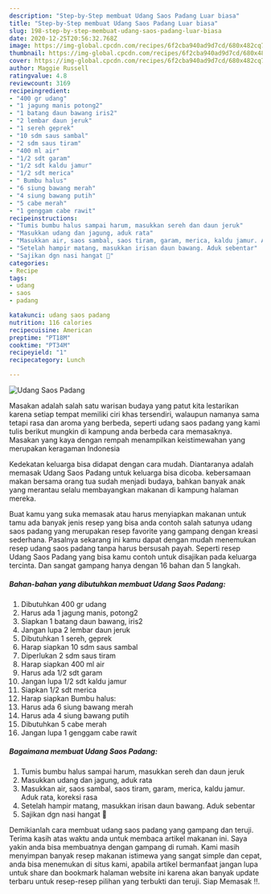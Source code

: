 ```yaml
---
description: "Step-by-Step membuat Udang Saos Padang Luar biasa"
title: "Step-by-Step membuat Udang Saos Padang Luar biasa"
slug: 198-step-by-step-membuat-udang-saos-padang-luar-biasa
date: 2020-12-25T20:56:32.768Z
image: https://img-global.cpcdn.com/recipes/6f2cba940ad9d7cd/680x482cq70/udang-saos-padang-foto-resep-utama.jpg
thumbnail: https://img-global.cpcdn.com/recipes/6f2cba940ad9d7cd/680x482cq70/udang-saos-padang-foto-resep-utama.jpg
cover: https://img-global.cpcdn.com/recipes/6f2cba940ad9d7cd/680x482cq70/udang-saos-padang-foto-resep-utama.jpg
author: Maggie Russell
ratingvalue: 4.8
reviewcount: 3169
recipeingredient:
- "400 gr udang"
- "1 jagung manis potong2"
- "1 batang daun bawang iris2"
- "2 lembar daun jeruk"
- "1 sereh geprek"
- "10 sdm saus sambal"
- "2 sdm saus tiram"
- "400 ml air"
- "1/2 sdt garam"
- "1/2 sdt kaldu jamur"
- "1/2 sdt merica"
- " Bumbu halus"
- "6 siung bawang merah"
- "4 siung bawang putih"
- "5 cabe merah"
- "1 genggam cabe rawit"
recipeinstructions:
- "Tumis bumbu halus sampai harum, masukkan sereh dan daun jeruk"
- "Masukkan udang dan jagung, aduk rata"
- "Masukkan air, saos sambal, saos tiram, garam, merica, kaldu jamur. Aduk rata, koreksi rasa"
- "Setelah hampir matang, masukkan irisan daun bawang. Aduk sebentar"
- "Sajikan dgn nasi hangat 🥰"
categories:
- Recipe
tags:
- udang
- saos
- padang

katakunci: udang saos padang 
nutrition: 116 calories
recipecuisine: American
preptime: "PT18M"
cooktime: "PT34M"
recipeyield: "1"
recipecategory: Lunch

---
```



![Udang Saos Padang](https://img-global.cpcdn.com/recipes/6f2cba940ad9d7cd/680x482cq70/udang-saos-padang-foto-resep-utama.jpg)

Masakan adalah salah satu warisan budaya yang patut kita lestarikan karena setiap tempat memiliki ciri khas tersendiri, walaupun namanya sama tetapi rasa dan aroma yang berbeda, seperti udang saos padang yang kami tulis berikut mungkin di kampung anda berbeda cara memasaknya. Masakan yang kaya dengan rempah menampilkan keistimewahan yang merupakan keragaman Indonesia

Kedekatan keluarga bisa didapat dengan cara mudah. Diantaranya adalah memasak Udang Saos Padang untuk keluarga bisa dicoba. kebersamaan makan bersama orang tua sudah menjadi budaya, bahkan banyak anak yang merantau selalu membayangkan makanan di kampung halaman mereka.



Buat kamu yang suka memasak atau harus menyiapkan makanan untuk tamu ada banyak jenis resep yang bisa anda contoh salah satunya udang saos padang yang merupakan resep favorite yang gampang dengan kreasi sederhana. Pasalnya sekarang ini kamu dapat dengan mudah menemukan resep udang saos padang tanpa harus bersusah payah.
Seperti resep Udang Saos Padang yang bisa kamu contoh untuk disajikan pada keluarga tercinta. Dan sangat gampang hanya dengan 16 bahan dan 5 langkah.


<!--inarticleads1-->

##### Bahan-bahan yang dibutuhkan membuat Udang Saos Padang:

1. Dibutuhkan 400 gr udang
1. Harus ada 1 jagung manis, potong2
1. Siapkan 1 batang daun bawang, iris2
1. Jangan lupa 2 lembar daun jeruk
1. Dibutuhkan 1 sereh, geprek
1. Harap siapkan 10 sdm saus sambal
1. Diperlukan 2 sdm saus tiram
1. Harap siapkan 400 ml air
1. Harus ada 1/2 sdt garam
1. Jangan lupa 1/2 sdt kaldu jamur
1. Siapkan 1/2 sdt merica
1. Harap siapkan  Bumbu halus:
1. Harus ada 6 siung bawang merah
1. Harus ada 4 siung bawang putih
1. Dibutuhkan 5 cabe merah
1. Jangan lupa 1 genggam cabe rawit




<!--inarticleads2-->

##### Bagaimana membuat  Udang Saos Padang:

1. Tumis bumbu halus sampai harum, masukkan sereh dan daun jeruk
1. Masukkan udang dan jagung, aduk rata
1. Masukkan air, saos sambal, saos tiram, garam, merica, kaldu jamur. Aduk rata, koreksi rasa
1. Setelah hampir matang, masukkan irisan daun bawang. Aduk sebentar
1. Sajikan dgn nasi hangat 🥰




Demikianlah cara membuat udang saos padang yang gampang dan teruji. Terima kasih atas waktu anda untuk membaca artikel makanan ini. Saya yakin anda bisa membuatnya dengan gampang di rumah. Kami masih menyimpan banyak resep makanan istimewa yang sangat simple dan cepat, anda bisa menemukan di situs kami, apabila artikel bermanfaat jangan lupa untuk share dan bookmark halaman website ini karena akan banyak update terbaru untuk resep-resep pilihan yang terbukti dan teruji. Siap Memasak !!. 
